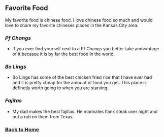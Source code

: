 ## Favorite Food
My favorite food is chinese food. I love chinese food so much and would love to share my favorite chineses places in the Kansas City area.
### *Pf Changs* 
* If you ever find yourself next to a Pf Changs you better take andvantage of it becasue it is by far the best food in the world.

### *Bo Lings*
* Bo Lings has some of the best chicken fried rice that I have ever had and it is pretty cheap for the amount of food you get.  This place is definetly worth going to when you are starving.

### *Fajitas*
* My dad makes the best fajitias.  He marinates flank steak over night and put a rub on them from Texas.

### [Back to Home](README.md)
